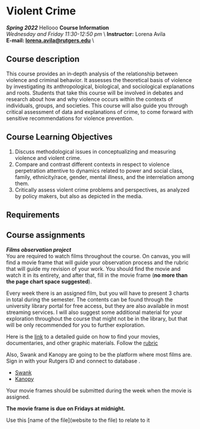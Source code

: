 # Violent Crime
***Spring 2022***
Hellooo
**Course Information** \
*Wednesday and Friday 11:30-12:50 pm* \ **Instructor:** Lorena Avila \
**E-mail: lorena.avila@rutgers.edu** \


## Course description
This course provides an in‐depth analysis of the relationship between violence and criminal behavior. It assesses the theoretical basis of violence by investigating its anthropological, biological,  and sociological explanations and roots. Students that take this course will be involved in debates and research about how and why violence occurs within the contexts of individuals, groups, and societies. This course will also guide you through critical assessment of data and explanations of crime, to come forward with sensitive recommendations for violence prevention.

## Course Learning Objectives

1.	Discuss methodological issues in conceptualizing and measuring violence and violent crime. 
2.	Compare and contrast different contexts in respect to violence perpetration attentive to dynamics related to power and social class, family, ethnicity/race, gender, mental illness, and the interrelation among them.
3.	Critically assess violent crime problems and perspectives, as analyzed by policy makers, but also as depicted in the media.

## Requirements




## Course assignments

***Films observation project*** \
You are required to watch films throughout the course. On canvas, you will find a movie frame that will guide your observation process and the rubric that will guide my revision of your work. You should find the movie and watch it in its entirety, and after that, fill in the movie frame (**no more than the page chart space suggested**). 

Every week there is an assigned film, but you will have to present 3 charts in total during the semester. The contents can be found through the university library portal for free access, but they are also available in most streaming services. I will also suggest some additional material for your exploration throughout the course that might not be in the library, but that will be only recommended for you to further exploration.

Here is the [link](https://libguides.rutgers.edu/c.php?g=336621&p=2266575) to a detailed guide on how to find your movies, documentaries, and other graphic materials.
Follow the [rubric](Guide_Movie_frame)


Also, Swank and Kanopy are going to be the platform where most films are. Sign in with your Rutgers ID and connect to database . 

- [Swank](https://www.libraries.rutgers.edu/databases/swank)
- [Kanopy](https://www.libraries.rutgers.edu/databases/kanopy)

Your movie frames should be submitted during the week when the movie is assigned. 

**The movie frame is due on Fridays at midnight.**




Use this [name of the file](website to the file) to relate to it
